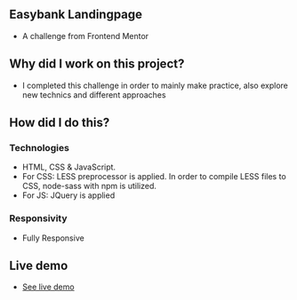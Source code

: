 ## Easybank Landingpage
<ul>
<li>A challenge from Frontend Mentor </li>
</ul>

## Why did I work on this project?
<ul>
<li>I completed this challenge in order to mainly make practice, also explore new technics and different approaches</li>
</ul>

## How did I do this?
### Technologies
<ul>
<li>HTML, CSS & JavaScript.</li>
<li>For CSS: LESS preprocessor is applied. In order to compile LESS files to CSS, node-sass with npm is utilized.</li>
<li>For JS: JQuery is applied</li>
</ul>

### Responsivity
<ul>
<li>Fully Responsive</li>
</ul>

## Live demo
<ul> 
<li><a href="https://easybank-landingpage-ecru.vercel.app/" target="_blank">See live demo</a></li>
</ul>
